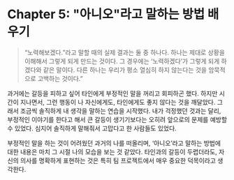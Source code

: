 # Chapter 5: "아니오"라고 말하는 방법 배우기

> “노력해보겠다.”라고 말할 때의 실제 결과는 둘 중 하나다. 하나는 제대로 상황을 이해해서 그렇게 되게 만드는 것이다. 그 경우에는 ‘노력하겠다’가 그렇게 되게 하겠다와 같은 말이다. 다른 하나는 우리가 평소 열심히 하지 않는다는 것을 암묵적으로 고백하는 것이다.”

과거에는 갈등을 피하고 싶어 타인에게 부정적인 말을 꺼리고 회피하곤 했다. 하지만 시간이 지나면서, 그런 행동이 나 자신에게도, 타인에게도 좋지 않다는 것을 깨달았다. 그래서 조금씩 솔직하게 내 생각을 말하는 연습을 시작했다. 내가 걱정했던 것과는 달리, 부정적인 이야기를 한다고 해서 큰 갈등이 생기기보다는 오히려 앞으로의 문제를 예방할 수 있었다. 심지어 솔직하게 말해줘서 고맙다고 한 사람들도 있었다.

부정적인 말을 하는 것이 어려웠던 과거의 나를 떠올리며, ‘아니오’라고 말하는 방법에 대한 내용은 마치 그 시절 나의 모습을 보는 것 같았다. 타인과의 갈등이 두렵더라도, 자신의 의사를 명확하게 표현하는 것은 특히 팀 프로젝트에서 매우 중요한 덕목이라고 생각한다.
